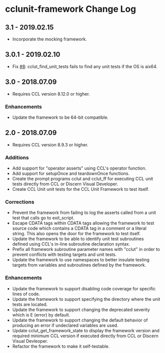 # cclunit-framework Change Log

## 3.1 - 2019.02.15
* Incorporate the mocking framework.

## 3.0.1 - 2019.02.10
* Fix [#8](https://github.com/cerner/cclunit-framework/issues/8): cclut_find_unit_tests fails to find any unit tests if the OS is aix64.

## 3.0 - 2018.07.09
* Requires CCL version 8.12.0 or higher.

### Enhancements
* Update the framework to be 64-bit compatible.

## 2.0 - 2018.07.09
* Requires CCL version 8.9.3 or higher.

### Additions
* Add support for "operator asserts" using CCL's operator function.
* Add support for setupOnce and teardownOnce functions.
* Create the prompt programs cclut and cclut_ff for executing CCL unit tests directly from CCL or Discern Visual Developer.
* Create CCL Unit unit tests for the CCL Unit Framework to test itself.

### Corrections
* Prevent the framework from failing to log the asserts called from a unit test that calls go to exit_script.
* Escape CDATA tags within CDATA tags allowing the framework to test source code which contains a 
 CDATA tag in a comment or a literal string. This also opens the door for the framework to test itself.
* Update the framework to be able to identify unit test subroutines defined using CCL's in-line subroutine declaration syntax.
* Prefix all framework subroutine parameter names with "cclut" in order to prevent conflicts with testing targets and unit tests.
* Update the framework to use namespaces to better insulate testing targets from variables and subroutines defined by the framework.

### Enhancements
* Update the framework to support disabling code coverage for specific lines of code.
* Update the framework to support specifying the directory where the unit tests are located.
* Update the framework to support changing the deprecated severity which is E (error) by default.
* Update the framework to support changing the default behavior of producing an error if undeclared variables are used.
* Update cclut_get_framework_state to display the framework version and required minimum CCL version if executed directly from CCL or Discern Visual Devleoper.
* Refactor the framework to make it self-testable.

